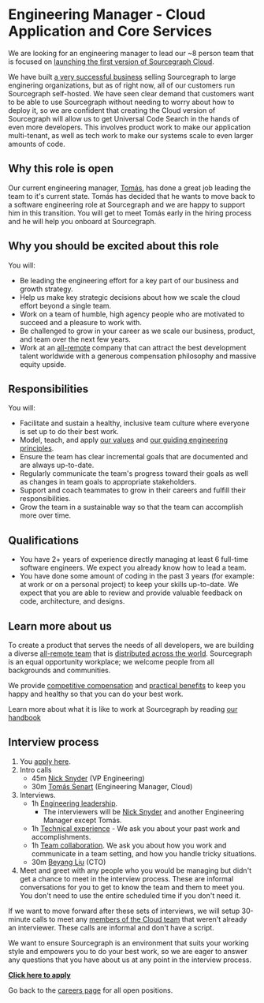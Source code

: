 # Engineering Manager - Cloud Application and Core Services

We are looking for an engineering manager to lead our ~8 person team that is focused on [launching the first version of Sourcegraph Cloud](../cloud/goals.md#private-code-on-sourcegraph-cloud). 

We have built [a very successful business](https://about.sourcegraph.com/blog/series-c-with-sequoia/) selling Sourcegraph to large enginering organizations, but as of right now, all of our customers run Sourcegraph self-hosted. We have seen clear demand that customers want to be able to use Sourcegraph without needing to worry about how to deploy it, so we are confident that creating the Cloud version of Sourcegraph will allow us to get Universal Code Search in the hands of even more developers. This involves product work to make our application multi-tenant, as well as tech work to make our systems scale to even larger amounts of code.

## Why this role is open

Our current engineering manager, [Tomás](../../../company/team/index.md#tomás-senart), has done a great job leading the team to it's current state. Tomás has decided that he wants to move back to a software engineering role at Sourcegraph and we are happy to support him in this transition. You will get to meet Tomás early in the hiring process and he will help you onboard at Sourcegraph.

## Why you should be excited about this role

You will:

- Be leading the engineering effort for a key part of our business and growth strategy.
- Help us make key strategic decisions about how we scale the cloud effort beyond a single team.
- Work on a team of humble, high agency people who are motivated to succeed and a pleasure to work with.
- Be challenged to grow in your career as we scale our business, product, and team over the next few years.
- Work at an [all-remote](../../../company/remote/index.md) company that can attract the best development talent worldwide with a generous compensation philosophy and massive equity upside.

## Responsibilities

You will:

- Facilitate and sustain a healthy, inclusive team culture where everyone is set up to do their best work.
- Model, teach, and apply [our values](../../../company/values.md) and [our guiding engineering principles](../index.md#guiding-principles).
- Ensure the team has clear incremental goals that are documented and are always up-to-date.
- Regularly communicate the team's progress toward their goals as well as changes in team goals to appropriate stakeholders.
- Support and coach teammates to grow in their careers and fulfill their responsibilities.
- Grow the team in a sustainable way so that the team can accomplish more over time.

## Qualifications

- You have 2+ years of experience directly managing at least 6 full-time software engineers. We expect you already know how to lead a team.
- You have done some amount of coding in the past 3 years (for example: at work or on a personal project) to keep your skills up-to-date. We expect that you are able to review and provide valuable feedback on code, architecture, and designs.

## Learn more about us

To create a product that serves the needs of all developers, we are building a diverse [all-remote team](../../../company/remote/index.md) that is [distributed across the world](../../../company/team/locations.md). Sourcegraph is an equal opportunity workplace; we welcome people from all backgrounds and communities.

We provide [competitive compensation](../../people-ops/compensation.md) and [practical benefits](../../people-ops/benefits-and-perks.md) to keep you happy and healthy so that you can do your best work.

Learn more about what it is like to work at Sourcegraph by reading [our handbook](../../index.md)

## Interview process

1. You [apply here](https://jobs.lever.co/sourcegraph/95ad534f-8724-45dc-9b50-291c5926a7dc/apply). 
1. Intro calls
   - 45m [Nick Snyder](../../../company/team/index.md#nick-snyder-he-him) (VP Engineering)
   - 30m [Tomás Senart](../../../company/team/index.md#tomás-senart) (Engineering Manager, Cloud)
1. Interviews.
   - 1h [Engineering leadership](engineering-leadership.md).
     - The interviewers will be [Nick Snyder](../../../company/team/index.md#nick-snyder-he-him) and another Engineering Manager except Tomás.
   - 1h [Technical experience](https://github.com/sourcegraph/interviews/blob/master/engineering/technical-experience.md) - We ask you about your past work and accomplishments.
   - 1h [Team collaboration](https://github.com/sourcegraph/interviews/blob/master/engineering/team-collaboration.md). We ask you about how you work and communicate in a team setting, and how you handle tricky situations.
   - 30m [Beyang Liu](../../../company/team/index.md#beyang-liu) (CTO)
1. Meet and greet with any people who you would be managing but didn't get a chance to meet in the interview process. These are informal conversations for you to get to know the team and them to meet you. You don't need to use the entire scheduled time if you don't need it.

If we want to move forward after these sets of interviews, we will setup 30-minute calls to meet any [members of the Cloud team](../cloud/index.md#members) that weren't already an interviewer. These calls are informal and don't have a script.

We want to ensure Sourcegraph is an environment that suits your working style and empowers you to do your best work, so we are eager to answer any questions that you have about us at any point in the interview process.

**[Click here to apply](https://jobs.lever.co/sourcegraph/95ad534f-8724-45dc-9b50-291c5926a7dc/apply)**

Go back to the [careers page](../../../company/careers.md) for all open positions.
